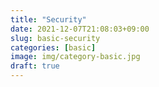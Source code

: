 ```yaml
---
title: "Security"
date: 2021-12-07T21:08:03+09:00
slug: basic-security
categories: [basic]
image: img/category-basic.jpg
draft: true
---
```


